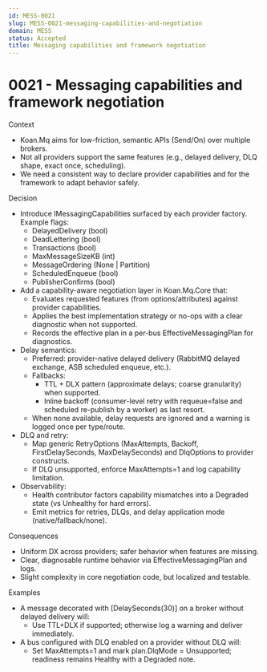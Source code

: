 ```yaml
---
id: MESS-0021
slug: MESS-0021-messaging-capabilities-and-negotiation
domain: MESS
status: Accepted
title: Messaging capabilities and framework negotiation
---
```


# 0021 - Messaging capabilities and framework negotiation

Context

- Koan.Mq aims for low-friction, semantic APIs (Send/On<T>) over multiple brokers.
- Not all providers support the same features (e.g., delayed delivery, DLQ shape, exact once, scheduling).
- We need a consistent way to declare provider capabilities and for the framework to adapt behavior safely.

Decision

- Introduce IMessagingCapabilities surfaced by each provider factory. Example flags:
  - DelayedDelivery (bool)
  - DeadLettering (bool)
  - Transactions (bool)
  - MaxMessageSizeKB (int)
  - MessageOrdering (None | Partition)
  - ScheduledEnqueue (bool)
  - PublisherConfirms (bool)
- Add a capability-aware negotiation layer in Koan.Mq.Core that:
  - Evaluates requested features (from options/attributes) against provider capabilities.
  - Applies the best implementation strategy or no-ops with a clear diagnostic when not supported.
  - Records the effective plan in a per-bus EffectiveMessagingPlan for diagnostics.
- Delay semantics:
  - Preferred: provider-native delayed delivery (RabbitMQ delayed exchange, ASB scheduled enqueue, etc.).
  - Fallbacks:
    - TTL + DLX pattern (approximate delays; coarse granularity) when supported.
    - Inline backoff (consumer-level retry with requeue=false and scheduled re-publish by a worker) as last resort.
  - When none available, delay requests are ignored and a warning is logged once per type/route.
- DLQ and retry:
  - Map generic RetryOptions (MaxAttempts, Backoff, FirstDelaySeconds, MaxDelaySeconds) and DlqOptions to provider constructs.
  - If DLQ unsupported, enforce MaxAttempts=1 and log capability limitation.
- Observability:
  - Health contributor factors capability mismatches into a Degraded state (vs Unhealthy for hard errors).
  - Emit metrics for retries, DLQs, and delay application mode (native/fallback/none).

Consequences

- Uniform DX across providers; safer behavior when features are missing.
- Clear, diagnosable runtime behavior via EffectiveMessagingPlan and logs.
- Slight complexity in core negotiation code, but localized and testable.

Examples

- A message decorated with [DelaySeconds(30)] on a broker without delayed delivery will:
  - Use TTL+DLX if supported; otherwise log a warning and deliver immediately.
- A bus configured with DLQ enabled on a provider without DLQ will:
  - Set MaxAttempts=1 and mark plan.DlqMode = Unsupported; readiness remains Healthy with a Degraded note.
